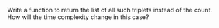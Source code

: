 Write a function to return the list of all such triplets instead of the count.
How will the time complexity change in this case?
